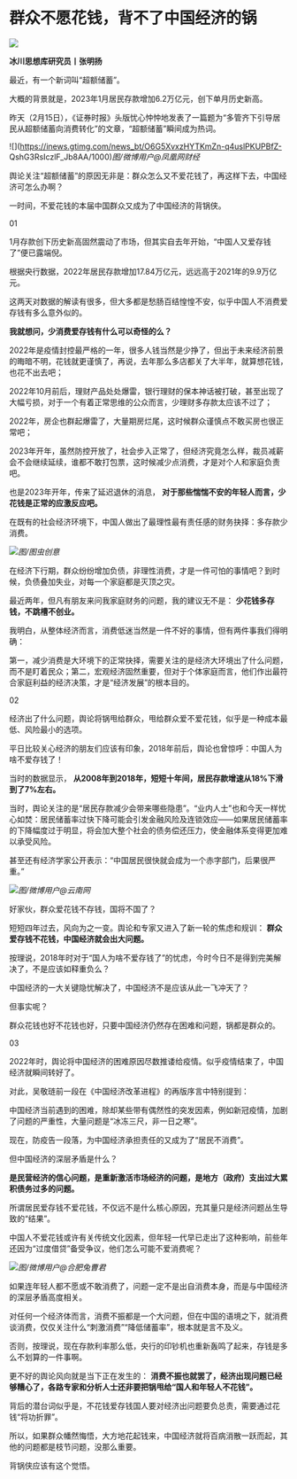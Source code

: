 # 群众不愿花钱，背不了中国经济的锅

![](https://inews.gtimg.com/news_bt/Ox2wWkgmLabMH_0e-Z9XLTeUijHgvyfzfmdRv_HIWlqr8AA/1000)

**冰川思想库研究员丨张明扬**

最近，有一个新词叫“超额储蓄”。

大概的背景就是，2023年1月居民存款增加6.2万亿元，创下单月历史新高。

昨天（2月15日），《证券时报》头版忧心忡忡地发表了一篇题为“多管齐下引导居民从超额储蓄向消费转化”的文章，“超额储蓄”瞬间成为热词。

![](https://inews.gtimg.com/news_bt/O6G5XvxzHYTKmZn-q4uslPKUPBfZ-
QshG3RsIczlF_Jb8AA/1000)_图/微博用户@凤凰网财经_

舆论关注“超额储蓄”的原因无非是：群众怎么又不爱花钱了，再这样下去，中国经济可怎么办啊？

一时间，不爱花钱的本届中国群众又成为了中国经济的背锅侠。

01

1月存款创下历史新高固然震动了市场，但其实自去年开始，“中国人又爱存钱了”便已露端倪。

根据央行数据，2022年居民存款增加17.84万亿元，远远高于2021年的9.9万亿元。

这两天对数据的解读有很多，但大多都是愁肠百结惶惶不安，似乎中国人不消费爱存钱有多么意外似的。

**我就想问，少消费爱存钱有什么可以奇怪的么？**

2022年是疫情封控最严格的一年，很多人钱当然是少挣了，但出于未来经济前景的晦暗不明，花钱就更谨慎了，再说，去年那么多店都关了大半年，就算想花钱，也花不出去吧；

2022年10月前后，理财产品处处爆雷，银行理财的保本神话被打破，甚至出现了大幅亏损，对于一个有着正常思维的公众而言，少理财多存款太应该不过了；

2022年，房企也群起爆雷了，大量期房烂尾，这时候群众谨慎点不敢买房也很正常吧；

2023年开年，虽然防控开放了，社会步入正常了，但经济究竟怎么样，裁员减薪会不会继续延续，谁都不敢打包票，这时候减少点消费，才是对个人和家庭负责吧。

也是2023年开年，传来了延迟退休的消息， **对于那些惴惴不安的年轻人而言，少花钱是正常的应激反应吧。**

在既有的社会经济环境下，中国人做出了最理性最有责任感的财务抉择：多存款少消费。

![](https://inews.gtimg.com/news_bt/OnuJ4NRDSW3cSrEQ2rV61vz_yc6l4rroOaIsVehOWNdf4AA/1000)_图/图虫创意_

在经济下行期，群众纷纷增加负债，非理性消费，才是一件可怕的事情吧？到时候，负债叠加失业，对每一个家庭都是灭顶之灾。

最近两年，但凡有朋友来问我家庭财务的问题，我的建议无不是： **少花钱多存钱，不跳槽不创业。**

我明白，从整体经济而言，消费低迷当然是一件不好的事情，但有两件事我们得明确：

第一，减少消费是大环境下的正常抉择，需要关注的是经济大环境出了什么问题，而不是盯着民众；第二，宏观经济固然重要，但对于个体家庭而言，他们作出最符合家庭利益的经济决策，才是“经济发展”的根本目的。

02

经济出了什么问题，舆论将锅甩给群众，甩给群众爱不爱花钱，似乎是一种成本最低、风险最小的选项。

平日比较关心经济的朋友们应该有印象，2018年前后，舆论也曾惊呼：中国人为啥不爱存钱了！

当时的数据显示， **从2008年到2018年，短短十年间，居民存款增速从18%下滑到了7%左右。**

当时，舆论关注的是“居民存款减少会带来哪些隐患”。“业内人士”也和今天一样忧心如焚：居民储蓄率过快下降可能会引发金融风险及连锁效应——如果居民储蓄率的下降幅度过于明显，将会加大整个社会的债务偿还压力，使金融体系变得更加难以承受风险。

甚至还有经济学家公开表示：“中国居民很快就会成为一个赤字部门，后果很严重。”

![](https://inews.gtimg.com/news_bt/OIGvuCr3QoPZGm_UNAyUPJd8tbqILTk7P04Jw_Rn04cbMAA/1000)_图/微博用户@云南网_

好家伙，群众爱花钱不存钱，国将不国了？

短短四年过去，风向为之一变。舆论和专家又进入了新一轮的焦虑和规训： **群众爱存钱不花钱，中国经济就会出大问题。**

按理说，2018年时对于“国人为啥不爱存钱了”的忧虑，今时今日不是得到完美解决了，不是应该如释重负么？

中国经济的一大关键隐忧解决了，中国经济不是应该从此一飞冲天了？

但事实呢？

群众花钱也好不花钱也好，只要中国经济仍然存在困难和问题，锅都是群众的。

03

2022年时，舆论将中国经济的困难原因尽数推诿给疫情。似乎疫情结束了，中国经济就瞬间转好了。

对此，吴敬琏前一段在《中国经济改革进程》的再版序言中特别提到：

中国经济当前遇到的困难，除却某些带有偶然性的突发因素，例如新冠疫情，加剧了问题的严重性，大量问题是“冰冻三尺，非一日之寒”。

现在，防疫告一段落，为中国经济承担责任的又成为了“居民不消费”。

但中国经济的深层矛盾是什么？

**是民营经济的信心问题，是重新激活市场经济的问题，是地方（政府）支出过大累积债务过多的问题。**

所谓居民爱存钱不爱花钱，不仅远不是什么核心原因，充其量只是经济问题丛生导致的“结果”。

中国人不爱花钱或许有关传统文化因素，但年轻一代早已走出了这种影响，前些年还因为“过度借贷”备受争议，他们怎么可能不爱消费呢？

![](https://inews.gtimg.com/news_bt/ObzI6CRrYv45BhL9Z3aLNNI0k31UbIjV1zcM-T29B3M6EAA/1000)_图/微博用户@合肥兔曹君_

如果连年轻人都不愿或不敢消费了，问题一定不是出自消费本身，而是与中国经济的深层矛盾高度相关。

对任何一个经济体而言，消费不振都是一个大问题，但在中国的语境之下，就消费谈消费，仅仅关注什么“刺激消费”“降低储蓄率”，根本就是言不及义。

否则，按理说，现在存款利率那么低，央行的印钞机也重新轰鸣了起来，存钱是多么不划算的一件事啊。

更不好的舆论风向就是当下正在发生的： **消费不振也就罢了，经济出现问题已经够糟心了，各路专家和分析人士还非要把锅甩给“国人和年轻人不花钱”。**

背后的潜台词似乎是，不花钱爱存钱国人要对经济出问题要负总责，需要通过花钱“将功折罪”。

所以，如果群众幡然悔悟，大方地花起钱来，中国经济就将百病消散一跃而起，其他的问题都是枝节问题，没那么重要。

背锅侠应该有这个觉悟。

